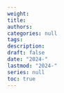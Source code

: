 ```yaml
---
weight: 
title: 
authors:
categories: null
tags:
description: 
draft: false
date: "2024-"
lastmod: "2024-"
series: null
toc: true
---
```


<!--more-->

